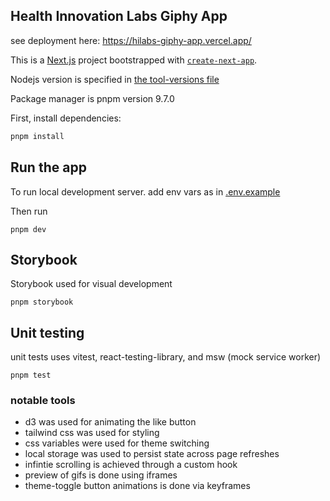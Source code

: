 ## Health Innovation Labs Giphy App

see deployment here: https://hilabs-giphy-app.vercel.app/

This is a [Next.js](https://nextjs.org) project bootstrapped with [`create-next-app`](https://nextjs.org/docs/app/api-reference/cli/create-next-app).

Nodejs version is specified in [the tool-versions file](./tool-versions)

Package manager is pnpm version 9.7.0

First, install dependencies:

```bash
pnpm install
```

## Run the app

To run local development server. add env vars as in [.env.example](./.env.example)

Then run

```
pnpm dev
```

## Storybook

Storybook used for visual development

```
pnpm storybook
```

## Unit testing

unit tests uses vitest, react-testing-library, and msw (mock service worker)

```
pnpm test
```

### notable tools

- d3 was used for animating the like button
- tailwind css was used for styling
- css variables were used for theme switching
- local storage was used to persist state across page refreshes
- infintie scrolling is achieved through a custom hook
- preview of gifs is done using iframes
- theme-toggle button animations is done via keyframes
